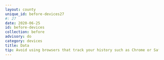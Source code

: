 ```yaml
---
layout: county 
unique_id: before-devices27
#: 27
date: 2020-06-25
id: before-devices
collection: before
advisory: do
category: devices
title: Data
tip: Avoid using browsers that track your history such as Chrome or Safari, use browsers like Firefox or at best DuckDuckGo to quicky burn history.
---
```

